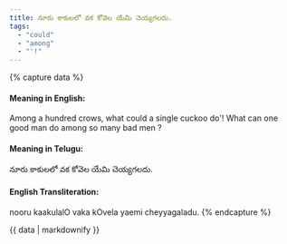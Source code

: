 ```yaml
---
title: నూరు కాకులలో వక కోవెల యేమి చెయ్యగలదు.
tags:
  - "could"
  - "among"
  - "'!"
---
```


{% capture data %}
#### Meaning in English:
Among a hundred crows, what could a single cuckoo do'!
What can one good man do among so many bad men ?

#### Meaning in Telugu:
నూరు కాకులలో వక కోవెల యేమి చెయ్యగలదు.

#### English Transliteration:
nooru kaakulalO vaka kOvela yaemi cheyyagaladu.
{% endcapture %}

{{ data | markdownify }}

